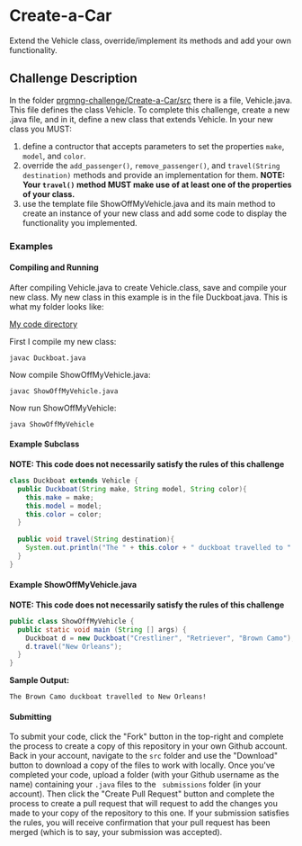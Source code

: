 # Create-a-Car
Extend the Vehicle class, override/implement its methods and add your own functionality.

## Challenge Description
In the folder [prgmng-challenge/Create-a-Car/src](/src) there is a file, Vehicle.java. This file defines the class Vehicle. To complete 
this challenge, create a new .java file, and in it, define a new class that extends Vehicle. In your new class you MUST:
1. define a contructor that accepts parameters to set the properties ```make```, ```model```, and ```color```.
2. override the ```add_passenger()```, ```remove_passenger()```, and ```travel(String destination)``` methods and provide 
an implementation for them. **NOTE: Your ```travel()``` method MUST make use of at least one of the properties of your class.**
3. use the template file ShowOffMyVehicle.java and its main method to create an instance of your new class and add some code to display
the functionality you implemented.

### Examples
#### Compiling and Running
After compiling Vehicle.java to create Vehicle.class, save and compile your new class. My new class in this example is in the file 
Duckboat.java. This is what my folder looks like:

[My code directory](vehicle_directory.png)

First I compile my new class:

```javac Duckboat.java```

Now compile ShowOffMyVehicle.java:

```javac ShowOffMyVehicle.java```

Now run ShowOffMyVehicle:

```java ShowOffMyVehicle```

#### Example Subclass
**NOTE: This code does not necessarily satisfy the rules of this challenge**

```Java
class Duckboat extends Vehicle {
  public Duckboat(String make, String model, String color){
    this.make = make;
    this.model = model;
    this.color = color;
  }
  
  public void travel(String destination){
    System.out.println("The " + this.color + " duckboat travelled to " + destination + "!");
  }
}
```

#### Example ShowOffMyVehicle.java
**NOTE: This code does not necessarily satisfy the rules of this challenge**

```Java
public class ShowOffMyVehicle {
  public static void main (String [] args) {
    Duckboat d = new Duckboat("Crestliner", "Retriever", "Brown Camo");
    d.travel("New Orleans");
  }
}
```

**Sample Output:**
```
The Brown Camo duckboat travelled to New Orleans!
```

#### Submitting

To submit your code, click the "Fork" button in the top-right and complete the process to create a copy of this repository in your own
Github account. Back in your account, navigate to the ```src``` folder and use the "Download" button to download a copy of the files to work with locally.
Once you've completed your code, upload a folder (with your Github username as the name) containing your ```.java``` files to the ```
submissions``` folder (in your account). Then click the "Create Pull Request" button and complete the process to create a pull request that will request 
to add the changes you made to your copy of the repository to this one. If your submission satisfies the rules, you will receive
confirmation that your pull request has been merged (which is to say, your submission was accepted).

